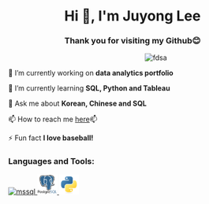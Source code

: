 <h1 align="center">Hi 👋, I'm Juyong Lee</h1>

<h3 align="center">Thank you for visiting my Github😊</h3>

<img src="https://i.pinimg.com/originals/e4/26/70/e426702edf874b181aced1e2fa5c6cde.gif" alt="fdsa" width="45%" height="45%" ALIGN="right">

 <br>
  
🔭 I’m currently working on **data analytics portfolio**

🌱 I’m currently learning **SQL, Python and Tableau**

💬 Ask me about **Korean, Chinese and SQL**

📫 How to reach me [here](https://www.linkedin.com/in/juyonglee55/)📫

⚡ Fun fact **I love baseball!**
 <br>


<h3 align="left">Languages and Tools:</h3>
<p align="left"> <a href="https://www.microsoft.com/en-us/sql-server" target="_blank" rel="noreferrer"> <img src="https://www.svgrepo.com/show/303229/microsoft-sql-server-logo.svg" alt="mssql" width="40" height="40"/> </a> <a href="https://www.postgresql.org" target="_blank" rel="noreferrer"> <img src="https://raw.githubusercontent.com/devicons/devicon/master/icons/postgresql/postgresql-original-wordmark.svg" alt="postgresql" width="40" height="40"/> </a> <a href="https://www.python.org" target="_blank" rel="noreferrer"> <img src="https://raw.githubusercontent.com/devicons/devicon/master/icons/python/python-original.svg" alt="python" width="40" height="40"/> </a> </p>
